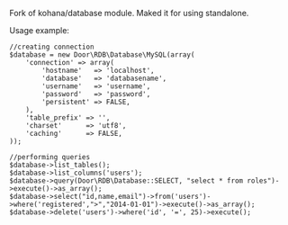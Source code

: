 Fork of kohana/database module. Maked it for using standalone.

Usage example:

	//creating connection
	$database = new Door\RDB\Database\MySQL(array(
		'connection' => array(
			'hostname'   => 'localhost',
			'database'   => 'databasename',
			'username'   => 'username',
			'password'   => 'password',
			'persistent' => FALSE,
		),
		'table_prefix' => '',
		'charset'      => 'utf8',
		'caching'      => FALSE,
	));

	//performing queries
	$database->list_tables();
	$database->list_columns('users');
	$database->query(Door\RDB\Database::SELECT, "select * from roles")->execute()->as_array();
	$database->select("id,name,email")->from('users')->where('registered',">","2014-01-01")->execute()->as_array();
	$database->delete('users')->where('id', '=', 25)->execute();
